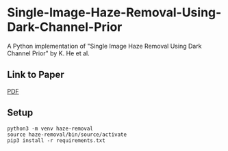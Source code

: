# Single-Image-Haze-Removal-Using-Dark-Channel-Prior
A Python implementation of "Single Image Haze Removal Using Dark Channel Prior" by K. He et al.

## Link to Paper
[PDF](https://www.robots.ox.ac.uk/~vgg/rg/papers/hazeremoval.pdf)

## Setup
```
python3 -m venv haze-removal
source haze-removal/bin/source/activate
pip3 install -r requirements.txt
```